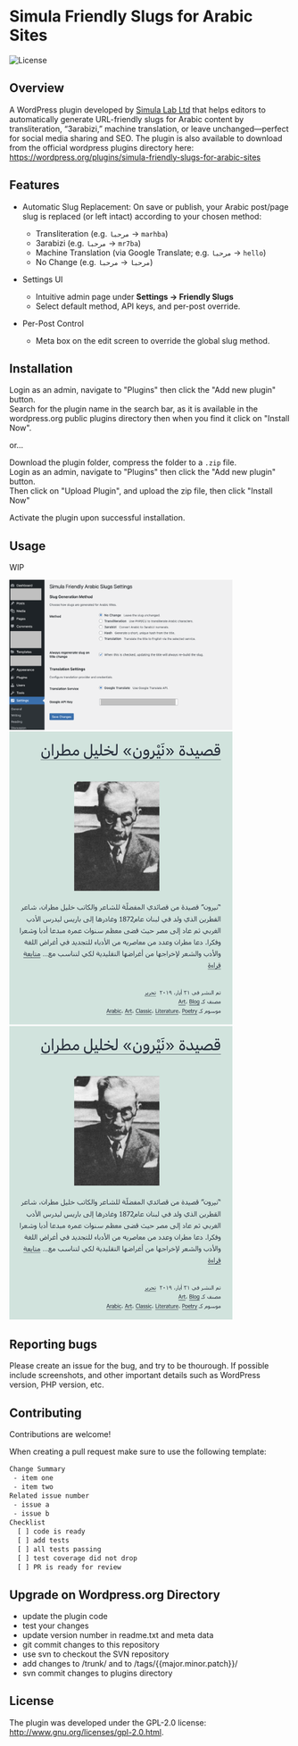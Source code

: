 # Simula Friendly Slugs for Arabic Sites

![License](https://img.shields.io/badge/license-GPLv2-blue.svg)

## Overview

A WordPress plugin developed by [Simula Lab Ltd](https://simulalab.org) that helps editors to automatically generate URL-friendly slugs for Arabic content by transliteration, “3arabizi,” machine translation, or leave unchanged—perfect for social media sharing and SEO.
The plugin is also available to download from the official wordpress plugins directory here: https://wordpress.org/plugins/simula-friendly-slugs-for-arabic-sites

## Features

- Automatic Slug Replacement:
  On save or publish, your Arabic post/page slug is replaced (or left intact) according to your chosen method:
  - Transliteration (e.g. `مرحبا` → `marhba`)
  - 3arabizi (e.g. `مرحبا` → `mr7ba`)
  - Machine Translation (via Google Translate; e.g. `مرحبا` → `hello`)
  - No Change (e.g. `مرحبا` → `مرحبا`)

- Settings UI
  - Intuitive admin page under **Settings → Friendly Slugs**  
  - Select default method, API keys, and per-post override.

- Per-Post Control
  - Meta box on the edit screen to override the global slug method.

## Installation

Login as an admin, navigate to "Plugins" then click the "Add new plugin" button.\
Search for the plugin name in the search bar, as it is available in the wordpress.org public plugins directory then when you find it click on "Install Now".

or...

Download the plugin folder, compress the folder to a `.zip` file.\
Login as an admin, navigate to "Plugins" then click the "Add new plugin" button.\
Then click on "Upload Plugin", and upload the zip file, then click "Install Now"

Activate the plugin upon successful installation.

## Usage

WIP

<img src="assets/screenshot-1.png" alt="settings" width="400"/>

<img src="assets/screenshot-2.png" alt="example" width="400"/>

<img src="assets/screenshot-3.png" alt="example" width="400"/>


## Reporting bugs

Please create an issue for the bug, and try to be thourough. 
If possible include screenshots, and other important details such as WordPress version, PHP version, etc.

## Contributing
Contributions are welcome!

When creating a pull request make sure to use the following template:

```
Change Summary
 - item one
 - item two
Related issue number
 - issue a
 - issue b
Checklist
  [ ] code is ready
  [ ] add tests
  [ ] all tests passing
  [ ] test coverage did not drop
  [ ] PR is ready for review
```

## Upgrade on Wordpress.org Directory

- update the plugin code
- test your changes 
- update version number in readme.txt and meta data
- git commit changes to this repository
- use svn to checkout the SVN repository
- add changes to /trunk/ and to /tags/{{major.minor.patch}}/
- svn commit changes to plugins directory

## License
The plugin was developed under the GPL-2.0 license: http://www.gnu.org/licenses/gpl-2.0.html.
